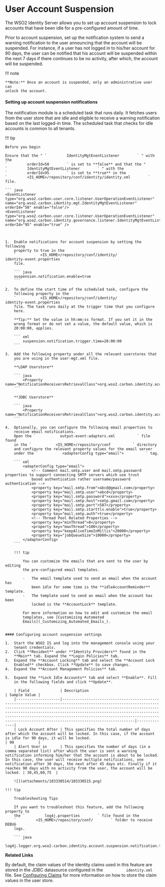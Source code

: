 # User Account Suspension

The WSO2 Identity Server allows you to set up account suspension to lock
accounts that have been idle for a pre-configured amount of time.

Prior to account suspension, set up the notification system to send a
warning notification to the user announcing that the account will be
suspended. For instance, if a user has not logged in to his/her account
for 90 days, the user can be notified that his account will be suspended
within the next 7 days if there continues to be no activity, after
which, the account will be suspended.

!!! note
    
    **Note:** Once an account is suspended, only an administrative user can
    unlock the account.
    

#### Setting up account suspension notifications

The notification module is a scheduled task that runs daily. It fetches
users from the user store that are idle and eligible to receive a
warning notification based on the last logged-in time. The scheduled
task that checks for idle accounts is common to all tenants.

!!! tip
    
    Before you begin
    
    Ensure that the " `         IdentityMgtEventListener        ` " with the
    `         orderId=50        ` is set to **false** and that the "
    `         IdentityMgtEventListener        ` " with the
    `         orderId=95        ` is set to **true** in the
    `         <IS_HOME>/repository/conf/identity/identity.xml        ` file.
    
    ``` java
    <EventListener type="org.wso2.carbon.user.core.listener.UserOperationEventListener" name="org.wso2.carbon.identity.mgt.IdentityMgtEventListener" orderId="50" enable="false"/>
    <EventListener type="org.wso2.carbon.user.core.listener.UserOperationEventListener" name="org.wso2.carbon.identity.governance.listener.IdentityMgtEventListener" orderId="95" enable="true" />
```


1.  Enable notifications for account suspension by setting the following
    property to true in the
    `           <IS_HOME>/repository/conf/identity/                       identity-event.properties           `
    file.

    ``` java
    suspension.notification.enable=true
    ```

2.  To define the start time of the scheduled task, configure the
    following property in the
    `           <IS_HOME>/repository/conf/identity/                       identity-event.properties           `
    file. The task runs daily at the trigger time that you configure
    here.

    **Tip:** Set the value in hh:mm:ss format. If you set it in the
    wrong format or do not set a value, the default value, which is
    20:00:00, applies.

    ``` xml
        suspension.notification.trigger.time=20:00:00
    ```

3.  Add the following property under all the relevant userstores that
    you are using in the user-mgt.xml file.

    **LDAP Userstore**

    ``` java
        <Property name="NotificationReceiversRetrievalClass">org.wso2.carbon.identity.account.suspension.notification.task.ldap.LDAPNotificationReceiversRetrieval</Property>
    ```

    **JDBC Userstore**

    ``` java
        <Property name="NotificationReceiversRetrievalClass">org.wso2.carbon.identity.account.suspension.notification.task.jdbc.JDBCNotificationReceiversRetrieval</Property>
    ```

4.  Optionally, you can configure the following email properties to
    receive email notifications.  
    Open the `           output-event-adapters.xml          ` file found
    in the `           <IS_HOME>/repository/conf          ` directory
    and configure the relevant property values for the email server
    under the `           <adapterConfig type="email">          ` tag.

    ``` xml
        <adapterConfig type="email">
            <!-- Comment mail.smtp.user and mail.smtp.password properties to support connecting SMTP servers which use trust
            based authentication rather username/password authentication -->
            <property key="mail.smtp.from">abcd@gmail.com</property>
            <property key="mail.smtp.user">abcd</property>
            <property key="mail.smtp.password">xxxx</property>
            <property key="mail.smtp.host">smtp.gmail.com</property>
            <property key="mail.smtp.port">587</property>
            <property key="mail.smtp.starttls.enable">true</property>
            <property key="mail.smtp.auth">true</property>
            <!-- Thread Pool Related Properties -->
            <property key="minThread">8</property>
            <property key="maxThread">100</property>
            <property key="keepAliveTimeInMillis">20000</property>
            <property key="jobQueueSize">10000</property>
        </adapterConfig>
    ```

    !!! tip
    
        You can customize the emails that are sent to the user by editing
        the pre-configured email templates.
    
        -   The email template used to send an email when the account has
            been idle for some time is the **idleAccountReminder** template.
        -   The template used to send an email when the account has been
            locked is the **AccountLock** template.
    
        For more information on how to edit and customize the email
        templates, see [Customizing Automated
        Emails](_Customizing_Automated_Emails_).
    

#### Configuring account suspension settings

1.  Start the WSO2 IS and log into the management console using your
    tenant credentials.
2.  Click **Resident** under **Identity Providers** found in the
    **Main** tab. Expand the **Login Policies** tab.
3.  Expand the **Account Locking** tab and select the **Account Lock
    Enabled** checkbox. Click **Update** to save changes.  
4.  Expand the **Account Management Policies** tab.

5.  Expand the **Lock Idle Accounts** tab and select **Enable**. Fill
    in the following fields and click **Update**.

    | Field              | Description                                                                                                                                                                                                                                                                                                                                                                                   | Sample Value |
    |--------------------|-----------------------------------------------------------------------------------------------------------------------------------------------------------------------------------------------------------------------------------------------------------------------------------------------------------------------------------------------------------------------------------------------|--------------|
    | Lock Account After | This specifies the total number of days after which the account will be locked. In this case, if the account is idle for 90 days, it will be locked.                                                                                                                                                                                                                                          | 90           |
    | Alert User in      | This specifies the number of days (in a comma separated list) after which the user is sent a warning notification informing him/her that the account is about to be locked. In this case, the user will receive multiple notifications, one notification after 30 days, the next after 45 days etc. Finally if it reaches 90 days with no activity from the user, the account will be locked. | 30,45,60,75  |

    ![](attachments/103330514/103330515.png)

!!! tip
    
    Troubleshooting Tips
    
    If you want to troubleshoot this feature, add the following property to
    the `         log4j.properties        ` file found in the
    `         <IS_HOME>/repository/conf/        ` folder to receive DEBUG
    logs.
    
    ``` java
    log4j.logger.org.wso2.carbon.identity.account.suspension.notification.task=DEBUG
```


**Related Links**

By default, the claim values of the identity claims used in this feature
are stored in the JDBC datasource configured in the
`           identity.xml          ` file. See [Configuring
Claims](https://docs.wso2.com/display/IS540/Configuring+Claims) for more
information on how to store the claim values in the user store.
